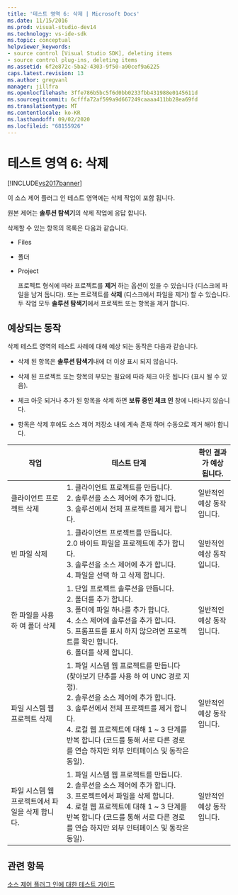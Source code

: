 ```yaml
---
title: '테스트 영역 6: 삭제 | Microsoft Docs'
ms.date: 11/15/2016
ms.prod: visual-studio-dev14
ms.technology: vs-ide-sdk
ms.topic: conceptual
helpviewer_keywords:
- source control [Visual Studio SDK], deleting items
- source control plug-ins, deleting items
ms.assetid: 6f2e872c-5ba2-4303-9f50-a90cef9a6225
caps.latest.revision: 13
ms.author: gregvanl
manager: jillfra
ms.openlocfilehash: 3ffe786b5bc5f6d0bb0233fbb431988e0145611d
ms.sourcegitcommit: 6cfffa72af599a9d667249caaaa411bb28ea69fd
ms.translationtype: MT
ms.contentlocale: ko-KR
ms.lasthandoff: 09/02/2020
ms.locfileid: "68155926"
---
```

# <a name="test-area-6-delete"></a>테스트 영역 6: 삭제
[!INCLUDE[vs2017banner](../../includes/vs2017banner.md)]

이 소스 제어 플러그 인 테스트 영역에는 삭제 작업이 포함 됩니다.  
  
 원본 제어는 **솔루션 탐색기**의 삭제 작업에 응답 합니다.  
  
 삭제할 수 있는 항목의 목록은 다음과 같습니다.  
  
- Files  
  
- 폴더  
  
- Project  
  
  프로젝트 형식에 따라 프로젝트를 **제거** 하는 옵션이 있을 수 있습니다 (디스크에 파일을 남겨 둡니다). 또는 프로젝트를 **삭제** (디스크에서 파일을 제거) 할 수 있습니다. 두 작업 모두 **솔루션 탐색기**에서 프로젝트 또는 항목을 제거 합니다.  
  
## <a name="expected-behavior"></a>예상되는 동작  
 삭제 테스트 영역의 테스트 사례에 대해 예상 되는 동작은 다음과 같습니다.  
  
- 삭제 된 항목은 **솔루션 탐색기**내에 더 이상 표시 되지 않습니다.  
  
- 삭제 된 프로젝트 또는 항목의 부모는 필요에 따라 체크 아웃 됩니다 (표시 될 수 있음).  
  
- 체크 아웃 되거나 추가 된 항목을 삭제 하면 **보류 중인 체크 인** 창에 나타나지 않습니다.  
  
- 항목은 삭제 후에도 소스 제어 저장소 내에 계속 존재 하며 수동으로 제거 해야 합니다.  
  
|작업|테스트 단계|확인 결과가 예상 됩니다.|  
|------------|----------------|--------------------------------|  
|클라이언트 프로젝트 삭제|1. 클라이언트 프로젝트를 만듭니다.<br />2. 솔루션을 소스 제어에 추가 합니다.<br />3. 솔루션에서 전체 프로젝트를 제거 합니다.|일반적인 예상 동작입니다.|  
|빈 파일 삭제|1. 클라이언트 프로젝트를 만듭니다.<br />2.0 바이트 파일을 프로젝트에 추가 합니다.<br />3. 솔루션을 소스 제어에 추가 합니다.<br />4. 파일을 선택 하 고 삭제 합니다.|일반적인 예상 동작입니다.|  
|한 파일을 사용 하 여 폴더 삭제|1. 단일 프로젝트 솔루션을 만듭니다.<br />2. 폴더를 추가 합니다.<br />3. 폴더에 파일 하나를 추가 합니다.<br />4. 소스 제어에 솔루션을 추가 합니다.<br />5. 프롬프트를 표시 하지 않으려면 프로젝트를 확인 합니다.<br />6. 폴더를 삭제 합니다.|일반적인 예상 동작입니다.|  
|파일 시스템 웹 프로젝트 삭제|1. 파일 시스템 웹 프로젝트를 만듭니다 (찾아보기 단추를 사용 하 여 UNC 경로 지정).<br />2. 솔루션을 소스 제어에 추가 합니다.<br />3. 솔루션에서 전체 프로젝트를 제거 합니다.<br />4. 로컬 웹 프로젝트에 대해 1 ~ 3 단계를 반복 합니다 (코드를 통해 서로 다른 경로를 연습 하지만 외부 인터페이스 및 동작은 동일).|일반적인 예상 동작입니다.|  
|파일 시스템 웹 프로젝트에서 파일을 삭제 합니다.|1. 파일 시스템 웹 프로젝트를 만듭니다.<br />2. 솔루션을 소스 제어에 추가 합니다.<br />3. 프로젝트에서 파일을 삭제 합니다.<br />4. 로컬 웹 프로젝트에 대해 1 ~ 3 단계를 반복 합니다 (코드를 통해 서로 다른 경로를 연습 하지만 외부 인터페이스 및 동작은 동일).|일반적인 예상 동작입니다.|  
  
## <a name="see-also"></a>관련 항목  
 [소스 제어 플러그 인에 대한 테스트 가이드](../../extensibility/internals/test-guide-for-source-control-plug-ins.md)
